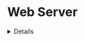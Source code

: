 # Web Server

 <details>

 To fetch a webpage, your ```browser``` sends a request to the ```web server```, which searches for the requested file in its own storage space. Upon finding the file, the ```server``` reads it, processes it as-needed, and sends it to the ```browser```.
 
 As its name implies, ```HTTP``` (**H**yper**t**ext **T**ransfer **P**rotocol) pecifies how to transfer hypertext (linked web documents) between two computers.
 * Only clients can make HTTP requests, and then only to servers. Servers can only respond to a client's HTTP request.
 * When requesting a file via HTTP, clients must provide the file's URL.
 * The web server must answer every HTTP request, at least with an error message.

On a web server, the HTTP server is responsible for processing and answering incoming requests.

# Nginx

 Nginx is an open source ```web server```.

 Nginx can also function as a ```proxy``` server for email (IMAP, POP3, and SMTP) and a ```reverse proxy``` and load balancer for HTTP, TCP, and UDP servers.

 > [Proxy](https://airtame.com/blog/what-is-proxy/): gateway between you and the internet. It separates users from websites, secures data and betters network performance.

 </details>


